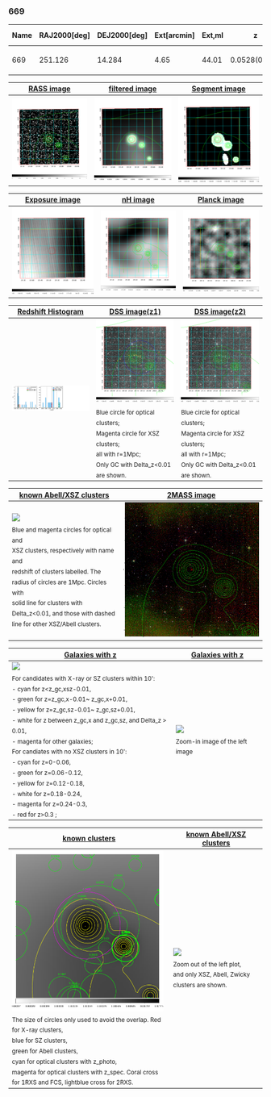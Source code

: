 <div STYLE="page-break-after: always;"></div>

### 669

|Name|RAJ2000[deg]|DEJ2000[deg] |Ext[arcmin]| Ext,ml | z | z_src| C|GC(XSZ,Delta_z<0.01)| GC(OPT,Delta_z<0.01)|GC| R_sig[arcmin] | R500[arcmin] | R500[Mpc]| CRsig[c/s] | CR500[c/s] |L500[1E44 erg/s]|F500[1E-12 erg/s/cm^2]| M500[1E14 Msun]|Tx[keV]|Cnt_sig|Beta|Rc[arcmin]|Comment|Alias|
|---|---|---|---|---|---|------|---|--------|---------|----------|---|---|---|---|---|---|---|---|---|---|---|---|---|---|
|669| 251.126| 14.284| 4.65| 44.01| 0.0528(0.007)| z1, z_opt| S| -| W| F20, N, W| 30.700| 12.706| 0.784| 0.371(0.096)| 0.338(0.088)| 0.391(0.185)| 5.905(2.792)| 1.44(0.35)| 2.73(0.41)| 418.7| 0.508(-0.006+0.013)| 8.057(-0.609+0.508)| -| t239|

|[RASS image](../image/669/669_img.pdf)|[filtered image](../image/669/669_fil.pdf)|[Segment image](../image/669/669_seg.pdf)|
|-------------------|--------------------|-------------------|
| <img src="../image/669/669_img.png" width="300">  | <img src="../image/669/669_fil.png" width="300">   | <img src="../image/669/669_seg.png" width="300">  |

|[Exposure image](../image/669/669_mex.pdf)| [nH image](../image/669/669_nh.pdf)| [Planck image](../image/669/669_p.pdf)|
|-------------------|--------------------|-------------------|
|<img src="../image/669/669_mex.png" width="300">   | <img src="../image/669/669_nh.png" width="300">    | <img src="../image/669/669_p.png" width="300"> |

|[Redshift Histogram](../image/669/669_zg.pdf) | [DSS image(z1)](../image/669/669_dss_z1.pdf)      |  [DSS image(z2)](../image/669/669_dss_z2.pdf)    |
|-------------------|--------------------|-------------------|
|<img src="../image/669/669_zg.png" width="300"> |<img src="../image/669/669_dss_z1.png" width="300"> <sub><br>Blue circle for optical clusters; <br>Magenta circle for XSZ clusters; <br>all with r=1Mpc; <br>Only GC with Delta_z<0.01 are shown. </sub>| <img src="../image/669/669_dss_z2.png" width="300"><sub><br>Blue circle for optical clusters; <br>Magenta circle for XSZ clusters; <br>all with r=1Mpc; <br>Only GC with Delta_z<0.01 are shown. </sub> |

|[known Abell/XSZ clusters](../image/669/669_m.pdf) | [2MASS image](../image/669/669_2mass.pdf)      |
|-------------------|-------------------|
|<img src=../image/669/669_m.png width="300"> <br><sub>Blue and magenta circles for optical and <br>XSZ clusters, respectively with name and <br>redshift of clusters labelled. The <br>radius of circles are 1Mpc. Circles with <br>solid line for clusters with <br>Delta_z<0.01, and those with dashed <br>line for other XSZ/Abell clusters.        </sub>|<img src="../image/669/669_2mass.png" width="300">  |

|[Galaxies with z](../image/669/669_opt_ned.pdf) |[Galaxies with z](../image/669/669_opt_ned_zoom.pdf) |
|-------------------|-------------------|
| <img src=../image/669/669_opt_ned.png width="300"> <br><sub> For candidates with X-ray or SZ clusters within 10': <br> - cyan for z<z_gc,xsz-0.01, <br> - green for z=z_gc,x-0.01~ z_gc,x+0.01, <br> - yellow for z=z_gc,sz-0.01~ z_gc,sz+0.01, <br> - white for z between z_gc,x and z_gc,sz, and Delta_z > 0.01, <br> - magenta for other galaxies; <br>For candiates with no XSZ clusters in 10': <br> - cyan for z=0-0.06, <br> - green for z=0.06-0.12, <br> - yellow for z=0.12-0.18, <br> - white for z=0.18-0.24, <br> - magenta for z=0.24-0.3, <br> - red for z>0.3 ;  </sub>|<img src=../image/669/669_opt_ned_zoom.png width="300">  <br><sub> Zoom-in image of the left image</sub>|

|[known clusters](../image/669/669_gc.pdf) |[known Abell/XSZ clusters](../image/669/669_gc_large.pdf) |
|-------------------|-------------------|
| <img src=../image/669/669_gc.png width="300"> <br><sub> The size of circles only used to avoid the overlap. Red for X-ray clusters, <br> blue for SZ clusters, <br> green for Abell clusters, <br> cyan for optical clusters with z_photo, <br> magenta for optical clusters with z_spec. Coral cross for 1RXS and FCS, lightblue cross for 2RXS. </sub>|<img src=../image/669/669_gc_large.png width="300"> <br><sub> Zoom out of the left plot, <br> and only XSZ, Abell, Zwicky clusters are shown. </sub> |




